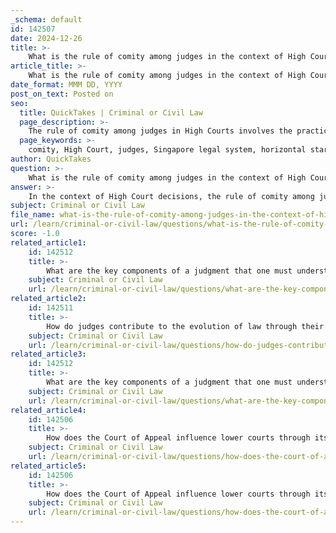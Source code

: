 ```yaml
---
_schema: default
id: 142507
date: 2024-12-26
title: >-
    What is the rule of comity among judges in the context of High Court decisions?
article_title: >-
    What is the rule of comity among judges in the context of High Court decisions?
date_format: MMM DD, YYYY
post_on_text: Posted on
seo:
  title: QuickTakes | Criminal or Civil Law
  page_description: >-
    The rule of comity among judges in High Courts involves the practice of judges respecting and following each other's decisions, promoting consistency and predictability in legal interpretations, though not creating binding precedents.
  page_keywords: >-
    comity, High Court, judges, Singapore legal system, horizontal stare decisis, vertical stare decisis, judicial consistency, legal interpretations, mutual respect, binding precedent
author: QuickTakes
question: >-
    What is the rule of comity among judges in the context of High Court decisions?
answer: >-
    In the context of High Court decisions, the rule of comity among judges refers to the practice where High Court judges strive to follow the decisions made by their fellow judges, even though they are not legally bound to do so. This practice is based on principles of courtesy and politeness rather than a strict rule of law. \n\nIn Singapore's legal system, the High Court is bound by the decisions of the Court of Appeal, which establishes a clear vertical stare decisis. However, when it comes to horizontal stare decisis—where a court is expected to follow its own previous decisions—the High Court is not bound to adhere to its own past rulings. Instead, High Court judges may choose to follow the decisions of their colleagues as a matter of comity, which promotes consistency and predictability in legal interpretations and rulings.\n\nThis approach helps maintain a level of coherence within the High Court's decisions, fostering a collaborative judicial environment. However, it is important to note that this practice does not create a binding precedent; rather, it reflects a mutual respect among judges for each other's rulings, which can enhance the overall integrity of the judicial process.
subject: Criminal or Civil Law
file_name: what-is-the-rule-of-comity-among-judges-in-the-context-of-high-court-decisions.md
url: /learn/criminal-or-civil-law/questions/what-is-the-rule-of-comity-among-judges-in-the-context-of-high-court-decisions
score: -1.0
related_article1:
    id: 142512
    title: >-
        What are the key components of a judgment that one must understand when reading a case report?
    subject: Criminal or Civil Law
    url: /learn/criminal-or-civil-law/questions/what-are-the-key-components-of-a-judgment-that-one-must-understand-when-reading-a-case-report
related_article2:
    id: 142511
    title: >-
        How do judges contribute to the evolution of law through their interpretation of legal terms?
    subject: Criminal or Civil Law
    url: /learn/criminal-or-civil-law/questions/how-do-judges-contribute-to-the-evolution-of-law-through-their-interpretation-of-legal-terms
related_article3:
    id: 142512
    title: >-
        What are the key components of a judgment that one must understand when reading a case report?
    subject: Criminal or Civil Law
    url: /learn/criminal-or-civil-law/questions/what-are-the-key-components-of-a-judgment-that-one-must-understand-when-reading-a-case-report
related_article4:
    id: 142506
    title: >-
        How does the Court of Appeal influence lower courts through its decisions?
    subject: Criminal or Civil Law
    url: /learn/criminal-or-civil-law/questions/how-does-the-court-of-appeal-influence-lower-courts-through-its-decisions
related_article5:
    id: 142506
    title: >-
        How does the Court of Appeal influence lower courts through its decisions?
    subject: Criminal or Civil Law
    url: /learn/criminal-or-civil-law/questions/how-does-the-court-of-appeal-influence-lower-courts-through-its-decisions
---
```


&nbsp;